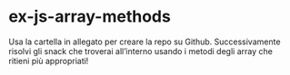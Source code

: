 # ex-js-array-methods
Usa la cartella in allegato per creare la repo su Github.
Successivamente risolvi gli snack che troverai all’interno usando i metodi degli array che ritieni più appropriati!